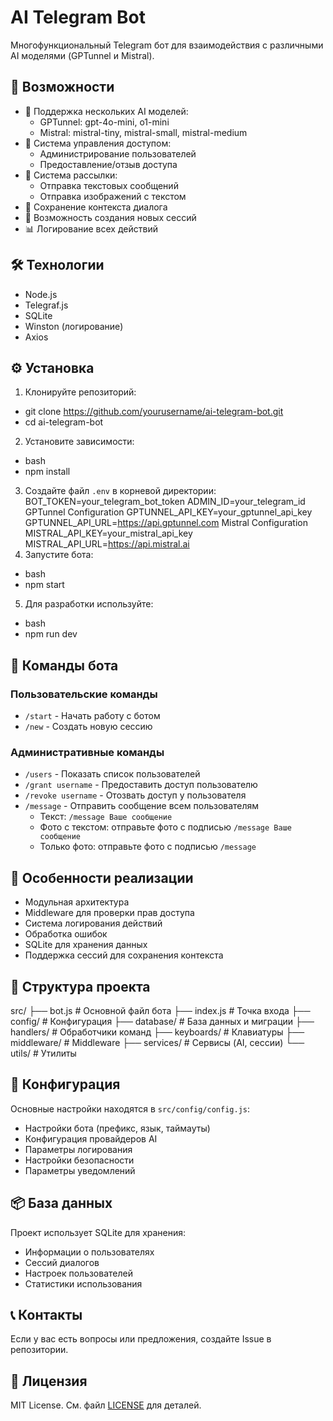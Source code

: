 # AI Telegram Bot

Многофункциональный Telegram бот для взаимодействия с различными AI моделями (GPTunnel и Mistral).

## 🚀 Возможности

- 🤖 Поддержка нескольких AI моделей:
  - GPTunnel: gpt-4o-mini, o1-mini
  - Mistral: mistral-tiny, mistral-small, mistral-medium
- 👥 Система управления доступом:
  - Администрирование пользователей
  - Предоставление/отзыв доступа
- 📨 Система рассылки:
  - Отправка текстовых сообщений
  - Отправка изображений с текстом
- 💾 Сохранение контекста диалога
- 🔄 Возможность создания новых сессий
- 📊 Логирование всех действий

## 🛠 Технологии

- Node.js
- Telegraf.js
- SQLite
- Winston (логирование)
- Axios

## ⚙️ Установка

1. Клонируйте репозиторий:
- git clone https://github.com/yourusername/ai-telegram-bot.git
- cd ai-telegram-bot
2. Установите зависимости:
- bash
- npm install
3. Создайте файл `.env` в корневой директории:
BOT_TOKEN=your_telegram_bot_token
ADMIN_ID=your_telegram_id
GPTunnel Configuration
GPTUNNEL_API_KEY=your_gptunnel_api_key
GPTUNNEL_API_URL=https://api.gptunnel.com
Mistral Configuration
MISTRAL_API_KEY=your_mistral_api_key
MISTRAL_API_URL=https://api.mistral.ai
4. Запустите бота:
- bash
- npm start
5. Для разработки используйте:
- bash
- npm run dev

## 📝 Команды бота

### Пользовательские команды
- `/start` - Начать работу с ботом
- `/new` - Создать новую сессию

### Административные команды
- `/users` - Показать список пользователей
- `/grant username` - Предоставить доступ пользователю
- `/revoke username` - Отозвать доступ у пользователя
- `/message` - Отправить сообщение всем пользователям
  - Текст: `/message Ваше сообщение`
  - Фото с текстом: отправьте фото с подписью `/message Ваше сообщение`
  - Только фото: отправьте фото с подписью `/message`

## 🎯 Особенности реализации

- Модульная архитектура
- Middleware для проверки прав доступа
- Система логирования действий
- Обработка ошибок
- SQLite для хранения данных
- Поддержка сессий для сохранения контекста

## 📄 Структура проекта
src/
├── bot.js # Основной файл бота
├── index.js # Точка входа
├── config/ # Конфигурация
├── database/ # База данных и миграции
├── handlers/ # Обработчики команд
├── keyboards/ # Клавиатуры
├── middleware/ # Middleware
├── services/ # Сервисы (AI, сессии)
└── utils/ # Утилиты

## 🔧 Конфигурация

Основные настройки находятся в `src/config/config.js`:
- Настройки бота (префикс, язык, таймауты)
- Конфигурация провайдеров AI
- Параметры логирования
- Настройки безопасности
- Параметры уведомлений

## 📦 База данных

Проект использует SQLite для хранения:
- Информации о пользователях
- Сессий диалогов
- Настроек пользователей
- Статистики использования

## 📞 Контакты

Если у вас есть вопросы или предложения, создайте Issue в репозитории.

## 📄 Лицензия

MIT License. См. файл [LICENSE](LICENSE) для деталей.